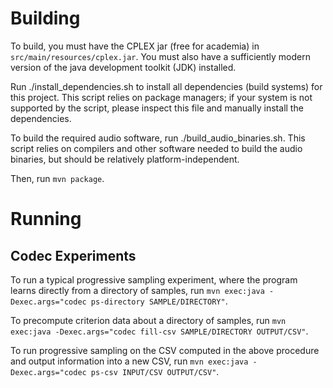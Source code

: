 # Building
To build, you must have the CPLEX jar (free for academia) in `src/main/resources/cplex.jar`.
You must also have a sufficiently modern version of the java development toolkit (JDK) installed.

Run ./install_dependencies.sh to install all dependencies (build systems) for this project.  This script relies on package managers; if your system is not supported by the script, please inspect this file and manually install the dependencies.

To build the required audio software, run ./build_audio_binaries.sh.  This script relies on compilers and other software needed to build the audio binaries, but should be relatively platform-independent.


Then, run `mvn package`.

# Running
## Codec Experiments
To run a typical progressive sampling experiment, where the program learns directly from a directory of samples, run `mvn exec:java -Dexec.args="codec ps-directory SAMPLE/DIRECTORY"`. 

To precompute criterion data about a directory of samples, run `mvn exec:java -Dexec.args="codec fill-csv SAMPLE/DIRECTORY OUTPUT/CSV"`. 

To run progressive sampling on the CSV computed in the above procedure and output information into a new CSV, run `mvn exec:java -Dexec.args="codec ps-csv INPUT/CSV OUTPUT/CSV"`.